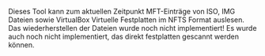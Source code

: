 Dieses Tool kann zum aktuellen Zeitpunkt MFT-Einträge von ISO, IMG Dateien sowie VirtualBox Virtuelle Festplatten im NFTS Format auslesen.
Das wiederherstellen der Dateien wurde noch nicht implementiert!
Es wurde auch noch nicht implementiert, das direkt festplatten gescannt werden können.
